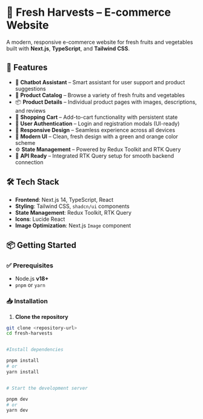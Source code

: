 # 🥦 Fresh Harvests – E-commerce Website

A modern, responsive e-commerce website for fresh fruits and vegetables built with **Next.js**, **TypeScript**, and **Tailwind CSS**.

## 🚀 Features

- 🤖 **Chatbot Assistant** – Smart assistant for user support and product suggestions  
- 🛒 **Product Catalog** – Browse a variety of fresh fruits and vegetables  
- 📦 **Product Details** – Individual product pages with images, descriptions, and reviews  
- 🧾 **Shopping Cart** – Add-to-cart functionality with persistent state  
- 🔐 **User Authentication** – Login and registration modals (UI-ready)  
- 📱 **Responsive Design** – Seamless experience across all devices  
- 🎨 **Modern UI** – Clean, fresh design with a green and orange color scheme  
- ⚙️ **State Management** – Powered by Redux Toolkit and RTK Query  
- 🔌 **API Ready** – Integrated RTK Query setup for smooth backend connection

## 🛠 Tech Stack

- **Frontend**: Next.js 14, TypeScript, React  
- **Styling**: Tailwind CSS, `shadcn/ui` components  
- **State Management**: Redux Toolkit, RTK Query  
- **Icons**: Lucide React  
- **Image Optimization**: Next.js `Image` component

## 📦 Getting Started

### ✅ Prerequisites

- Node.js **v18+**
- `pnpm` or `yarn`

### 📥 Installation

1. **Clone the repository**  
```bash
git clone <repository-url>
cd fresh-harvests


#Install dependencies

pnpm install
# or
yarn install


# Start the development server

pnpm dev
# or
yarn dev
